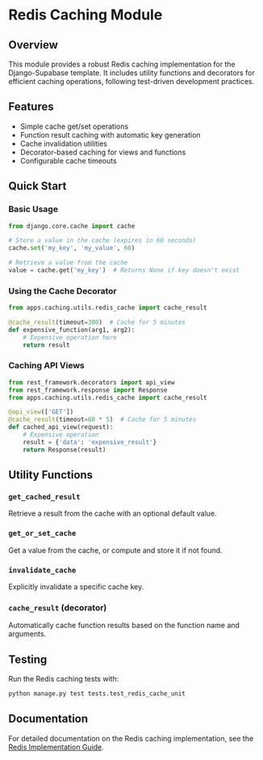 # Redis Caching Module

## Overview

This module provides a robust Redis caching implementation for the Django-Supabase template. It includes utility functions and decorators for efficient caching operations, following test-driven development practices.

## Features

- Simple cache get/set operations
- Function result caching with automatic key generation
- Cache invalidation utilities
- Decorator-based caching for views and functions
- Configurable cache timeouts

## Quick Start

### Basic Usage

```python
from django.core.cache import cache

# Store a value in the cache (expires in 60 seconds)
cache.set('my_key', 'my_value', 60)

# Retrieve a value from the cache
value = cache.get('my_key')  # Returns None if key doesn't exist
```

### Using the Cache Decorator

```python
from apps.caching.utils.redis_cache import cache_result

@cache_result(timeout=300)  # Cache for 5 minutes
def expensive_function(arg1, arg2):
    # Expensive operation here
    return result
```

### Caching API Views

```python
from rest_framework.decorators import api_view
from rest_framework.response import Response
from apps.caching.utils.redis_cache import cache_result

@api_view(['GET'])
@cache_result(timeout=60 * 5)  # Cache for 5 minutes
def cached_api_view(request):
    # Expensive operation
    result = {'data': 'expensive_result'}
    return Response(result)
```

## Utility Functions

### `get_cached_result`

Retrieve a result from the cache with an optional default value.

### `get_or_set_cache`

Get a value from the cache, or compute and store it if not found.

### `invalidate_cache`

Explicitly invalidate a specific cache key.

### `cache_result` (decorator)

Automatically cache function results based on the function name and arguments.

## Testing

Run the Redis caching tests with:

```bash
python manage.py test tests.test_redis_cache_unit
```

## Documentation

For detailed documentation on the Redis caching implementation, see the [Redis Implementation Guide](_docs/redis/redis_implementation.md).
